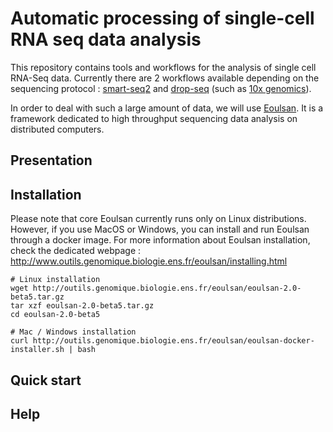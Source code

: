 # Automatic processing of single-cell RNA seq data analysis

This repository contains tools and workflows for the analysis of single cell RNA-Seq data. Currently there are 2 workflows available depending on the sequencing protocol : [smart-seq2](https://www.nature.com/articles/nmeth.2639) and [drop-seq](http://www.cell.com/cell/fulltext/S0092-8674(15)00549-8) (such as [10x genomics](https://www.ncbi.nlm.nih.gov/pmc/articles/PMC5241818/)).

In order to deal with such a large amount of data, we will use [Eoulsan](http://www.outils.genomique.biologie.ens.fr/eoulsan/index.html). It is a framework dedicated to high throughput sequencing data analysis on distributed computers. 

## Presentation

## Installation
Please note that core Eoulsan currently runs only on Linux distributions. However, if you use MacOS or Windows, you can install and run Eoulsan through a docker image. For more information about Eoulsan installation, check the dedicated webpage : http://www.outils.genomique.biologie.ens.fr/eoulsan/installing.html 

```{bash, eval=FALSE}
# Linux installation
wget http://outils.genomique.biologie.ens.fr/eoulsan/eoulsan-2.0-beta5.tar.gz
tar xzf eoulsan-2.0-beta5.tar.gz
cd eoulsan-2.0-beta5

# Mac / Windows installation
curl http://outils.genomique.biologie.ens.fr/eoulsan/eoulsan-docker-installer.sh | bash
```

## Quick start

## Help
